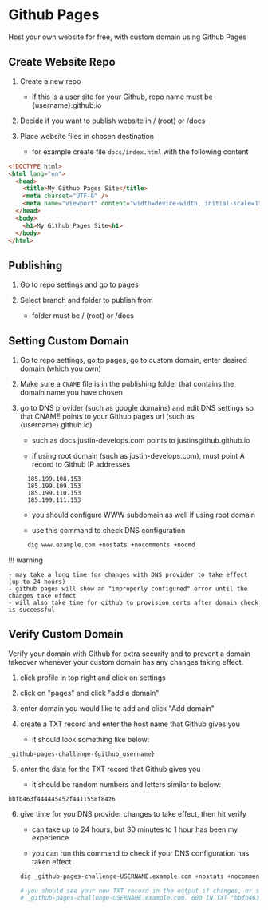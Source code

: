 # Github Pages

<!-- Video:[]() -->

Host your own website for free, with custom domain using Github Pages

## Create Website Repo

1. Create a new repo

    - if this is a user site for your Github, repo name must be {username}.github.io

2. Decide if you want to publish website in / (root) or /docs

3. Place website files in chosen destination

    - for example create file `docs/index.html` with the following content

```html
<!DOCTYPE html>
<html lang="en">
  <head>
    <title>My Github Pages Site</title>
    <meta charset="UTF-8" />
    <meta name="viewport" content="width=device-width, initial-scale=1" />
  </head>
  <body>
    <h1>My Github Pages Site<h1>
  </body>
</html>
```

## Publishing

1. Go to repo settings and go to pages

2. Select branch and folder to publish from

    - folder must be / (root) or /docs

## Setting Custom Domain

1. Go to repo settings, go to pages, go to custom domain, enter desired domain (which you own)

2. Make sure a `CNAME` file is in the publishing folder that contains the domain name you have chosen

3. go to DNS provider (such as google domains) and edit DNS settings so that CNAME points to your Github pages url (such as {username}.github.io)

    - such as docs.justin-develops.com points to justinsgithub.github.io

    - if using root domain (such as justin-develops.com), must point A record to Github IP addresses

    ```
      185.199.108.153
      185.199.109.153
      185.199.110.153
      185.199.111.153
    ```

    - you should configure WWW subdomain as well if using root domain

    - use this command to check DNS configuration

    ```sh
      dig www.example.com +nostats +nocomments +nocmd
    ```

!!! warning

    - may take a long time for changes with DNS provider to take effect (up to 24 hours)
    - github pages will show an "improperly configured" error until the changes take effect
    - will also take time for github to provision certs after domain check is successful

## Verify Custom Domain

Verify your domain with Github for extra security and to prevent a domain takeover whenever your custom domain has any changes taking effect.

1. click profile in top right and click on settings

2. click on "pages" and click "add a domain"

3. enter domain you would like to add and click "Add domain"

4. create a TXT record and enter the host name that Github gives you

    - it should look something like below:

```
_github-pages-challenge-{github_username}
```

5. enter the data for the TXT record that Github gives you

    - it should be random numbers and letters similar to below:

```
bbfb463f444445452f4411558f84z6
```

6. give time for you DNS provider changes to take effect, then hit verify

    - can take up to 24 hours, but 30 minutes to 1 hour has been my experience

    - you can run this command to check if your DNS configuration has taken effect

    ```sh
    dig _github-pages-challenge-USERNAME.example.com +nostats +nocomments +nocmd TXT

    # you should see your new TXT record in the output if changes, or some other random information if not
    # _github-pages-challenge-USERNAME.example.com. 600 IN TXT "bbfb463f444445452f4411558f84z6"
    ```
